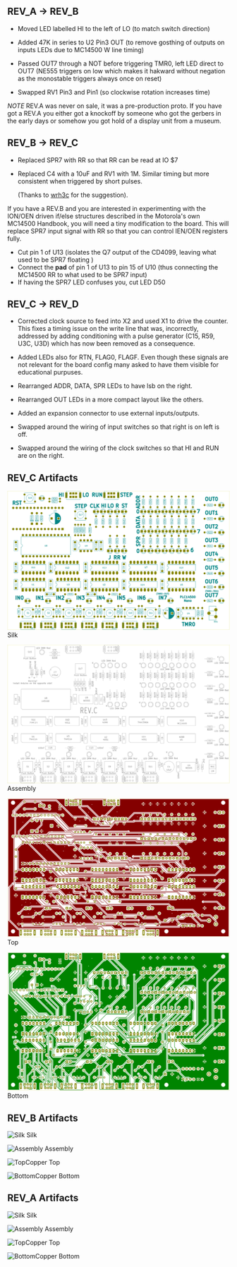 
## REV_A -> REV_B

- Moved LED labelled HI to the left of LO (to match switch direction)

- Added 47K in series to U2 Pin3 OUT (to remove gosthing of outputs on inputs LEDs due to MC14500 W line timing)

- Passed OUT7 through a NOT before triggering TMR0, left LED direct to OUT7 (NE555 triggers on low which makes it hakward without negation as the monostable triggers always once on reset)

- Swapped RV1 Pin3 and Pin1 (so clockwise rotation increases time)

*NOTE* REV.A was never on sale, it was a pre-production proto. If you have got a REV.A you either got a
knockoff by someone who got the gerbers in the early days or somehow you got hold of a display unit
from a museum.

## REV_B -> REV_C

- Replaced SPR7 with RR so that RR can be read at IO $7
- Replaced C4 with a 10uF and RV1 with 1M. Similar timing but more consistent when triggered by short pulses.

  (Thanks to [wrh3c](https://github.com/wrh3c) for the suggestion).

If you have a REV.B and you are interested in experimenting with the ION/OEN driven if/else structures
described in the Motorola's own MC14500 Handbook, you will need a tiny modification to the board. This
will replace SPR7 input signal with RR so that you can control IEN/OEN registers fully.

- Cut pin 1 of U13 (isolates the Q7 output of the CD4099, leaving what used to be SPR7 floating )
- Connect the **pad** of pin 1 of U13 to pin 15 of U10 (thus connecting the MC14500 RR to what used to be SPR7 input)
- If having the SPR7 LED confuses you, cut LED D50

## REV_C -> REV_D

- Corrected clock source to feed into X2 and used X1 to drive the counter.
	This fixes a timing issue on the write line that was, incorrectly, addressed by adding conditioning
	with a pulse generator (C15, R59, U3C, U3D) which has now been removed as a consequence.

- Added LEDs also for RTN, FLAG0, FLAGF. Even though these signals are not relevant for the board config
	many asked to have them visible for educational purpuses.

- Rearranged ADDR, DATA, SPR LEDs to have lsb on the right.

- Rearranged OUT LEDs in a more compact layout like the others.

- Added an expansion connector to use external inputs/outputs.

- Swapped around the wiring of input switches so that right is on left is off.

- Swapped around the wiring of the clock switches so that HI and RUN are on the right.


## REV_C Artifacts

![Silk](/documentation/rev_c-silk.svg)
Silk


![Assembly](/documentation/rev_c-assembly.svg)
Assembly


![TopCopper](/documentation/rev_c-top.svg)
Top


![BottomCopper](/documentation/rev_c-bottom.svg)
Bottom



## REV_B Artifacts

![Silk](/documentation/rev_b-silk.svg)
Silk


![Assembly](/documentation/rev_b-assembly.svg)
Assembly


![TopCopper](/documentation/rev_b-top.svg)
Top


![BottomCopper](/documentation/rev_b-bottom.svg)
Bottom


## REV_A Artifacts

![Silk](/documentation/rev_a-silk.svg)
Silk


![Assembly](/documentation/rev_a-assembly.svg)
Assembly


![TopCopper](/documentation/rev_a-top.svg)
Top


![BottomCopper](/documentation/rev_a-bottom.svg)
Bottom
